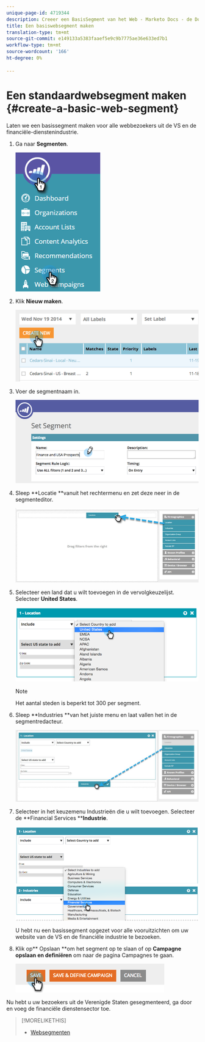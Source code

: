 ```yaml
---
unique-page-id: 4719344
description: Creeer een BasisSegment van het Web - Marketo Docs - de Documentatie van het Product
title: Een basiswebsegment maken
translation-type: tm+mt
source-git-commit: e149133a5383faaef5e9c9b7775ae36e633ed7b1
workflow-type: tm+mt
source-wordcount: '166'
ht-degree: 0%

---
```



# Een standaardwebsegment maken {#create-a-basic-web-segment}

Laten we een basissegment maken voor alle webbezoekers uit de VS en de financiële-dienstenindustrie.

1. Ga naar **Segmenten**.

   ![](assets/image2016-8-18-15-3a37-3a32.png)

1. Klik **Nieuw maken**.

   ![](assets/image2014-11-19-19-3a33-3a47.png)

1. Voer de segmentnaam in.

   ![](assets/segment-name.png)

1. Sleep **Locatie **vanuit het rechtermenu en zet deze neer in de segmenteditor.

   ![](assets/location-drag-hand.jpg)

1. Selecteer een land dat u wilt toevoegen in de vervolgkeuzelijst. Selecteer **United States**.

   ![](assets/image2015-5-28-15-3a29-3a15.png)

   >[!NOTE]
   >
   >Het aantal steden is beperkt tot 300 per segment.

1. Sleep **Industries **van het juiste menu en laat vallen het in de segmentredacteur.

   ![](assets/industries-hand.jpg)

1. Selecteer in het keuzemenu Industrieën die u wilt toevoegen. Selecteer de **Financial Services ****Industrie**.

   ![](assets/segment-industries.png)

   U hebt nu een basissegment opgezet voor alle vooruitzichten om uw website van de VS en de financiële industrie te bezoeken.

1. Klik op** Opslaan **om het segment op te slaan of op **Campagne opslaan en definiëren** om naar de pagina Campagnes te gaan.

   ![](assets/image2014-11-19-19-3a48-3a20.png)

Nu hebt u uw bezoekers uit de Verenigde Staten gesegmenteerd, ga door en voeg de financiële dienstensector toe.

>[!MORELIKETHIS]
>
>* [Websegmenten](http://docs.marketo.com/x/9QFI)

>



